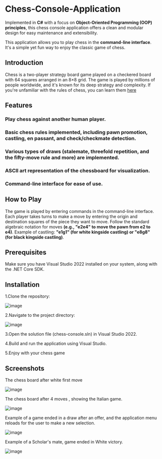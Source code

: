 # Chess-Console-Application

Implemented in **C#** with a focus on **Object-Oriented Programming (OOP) principles**, this chess console application offers a clean and modular design for easy maintenance and extensibility.

This application allows you to play chess in the **command-line interface**. It's a simple yet fun way to enjoy the classic game of chess.

## Introduction

Chess is a two-player strategy board game played on a checkered board with 64 squares arranged in an 8×8 grid. The game is played by millions of people worldwide, and it's known for its deep strategy and complexity. If you're unfamiliar with the rules of chess, you can learn them [here](https://www.chess.com/learn-how-to-play-chess)

## Features

###  Play chess against another human player.
###  Basic chess rules implemented, including pawn promotion, castling, en passant, and check/checkmate detection.
###  Various types of draws (stalemate, threefold repetition, and the fifty-move rule and more) are implemented.
###  ASCII art representation of the chessboard for visualization.
###  Command-line interface for ease of use.



## How to Play

The game is played by entering commands in the command-line interface.
Each player takes turns to make a move by entering the origin and destination squares of the piece they want to move.
Follow the standard algebraic notation for moves **(e.g., "e2e4" to move the pawn from e2 to e4)**.
Example of castling: **"e1g1" (for white kingside castling) or "e8g8" (for black kingside castling)**.


## Prerequisites
Make sure you have Visual Studio 2022 installed on your system, along with the .NET Core SDK.


## Installation
1.Clone the repository:

![image](https://github.com/ayubix/Chess-Console-Application/assets/86429159/cbf3f76b-ce58-47de-8c26-599438a85c92)


2.Navigate to the project directory:

![image](https://github.com/ayubix/Chess-Console-Application/assets/86429159/7f8d70e9-2d22-4fc1-b124-00f8df0e1001)


3.Open the solution file (chess-console.sln) in Visual Studio 2022.

4.Build and run the application using Visual Studio.

5.Enjoy with your chess game


## Screenshots


The chess board after white first move 

![image](https://github.com/ayubix/Chess-Console-Application/assets/86429159/c04c4d18-7ee0-42a0-ad87-07f4cdde141b)




The chess board after 4 moves , showing the Italian game.


![image](https://github.com/ayubix/Chess-Console-Application/assets/86429159/96d43c11-4a27-44b6-9fab-279b12ccda26)

Example of a game ended in a draw after an offer, and the application menu reloads for the user to make a new selection.


![image](https://github.com/ayubix/Chess-Console-Application/assets/86429159/16a339b0-4cc0-4810-a171-1dd043117366)




Example of a Scholar's mate, game ended in White victory.


![image](https://github.com/ayubix/Chess-Console-Application/assets/86429159/9f347a8c-8168-4067-9174-234cca122c65)












